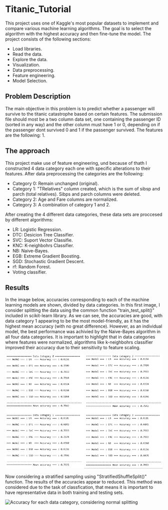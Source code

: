 # Titanic_Tutorial
This project uses one of Kaggle's most popular datasets to implement and compare various machine learning algorithms. The goal is to select the algorithm with the highest accuracy and then fine-tune the model.
The project consists of the following sections:
* Load libraries.
* Read the data.
* Explore the data.
* Visualization.
* Data preprocessing.
* Feature engineering.
* Model Selection.
## Problem Description
The main objective in this problem is to predict whether a passenger will survive to the titanic catastrophe based on certain features. The submission file should most be a two column data set, one containing the passenger ID (sorted in any way) and the other column must have 1 or 0, depending on if the passenger dont survived 0 and 1 if the passenger survived.
The features are the following: 
1.
## The approach
This project make use of feature engineering, und because of thath I constructed 4 data category each one with specific alterations to their features. After data preprocessing the categories are the following:
* Category 0: Remain unchanged (original).
* Category 1: "TRelatives" column created, which is the sum of sibsp and parch (total relatives). Sibps and parch columns were deleted.
* Category 2: Age and Fare columns are normalized.
* Category 3: A combination of category 1 and 2.

After creating the 4 different data categories, these data sets are proccesed by different algorithms:
* LR: Logistic Regression.
* DTC: Desicion Tree Classifier.
* SVC: Suport Vector Classifie.
* KNC: K-neighbohrs Classifier.
* NB: Naive-Bayes.
* EGB: Extreme Gradient Boosting.
* SGD: Stochastic Gradient Descent.
* rf: Random Forest.
* Voting classifier.
## Results
In the image below, accuracies corresponding to each of the machine learning models are shown, divided by data categories. In this first image, I consider splitting the data using the common function "train_test_split()" included in scikit-learn library. As we can see, the accuracies are good, with data category 1 appearing to be the most model-friendly, as it has the highest mean accuracy (with no great difference). However, as an individual model, the best performance was achivied by the Naive-Bayes algorithm in all four data categories. It is important to highlight that in data categories where features were normalized, algorithms like k-neighbohrs classifier improved their accuracy due to their sensitivity to feature scaling.

![Accuracy for each data category, considering normal splitting](images/models_ss.png)

Now considering a stratified sampling using "StratifiedShuffleSplit()" function. The results of the accuracies appear to reduced. This method was considered due to the task of classfication, that means it is important to have representative data in both training and testing sets.

![Accuracy for each data category, considering normal splitting](images/models_sts.png)
